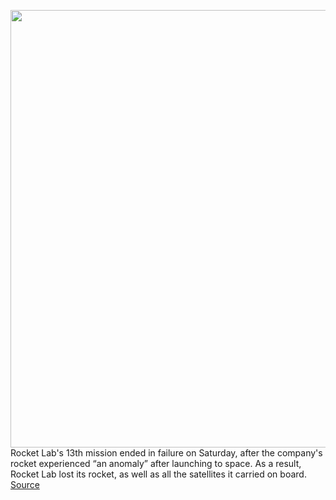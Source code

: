 <img src='https://cdn.vox-cdn.com/thumbor/O9b1mhI_GcjYjKnSC29Kho0tjD8=/0x0:1639x1085/1200x800/filters:focal(689x412:951x674)/cdn.vox-cdn.com/uploads/chorus_image/image/67017775/RocketLab_F9_SimonMoffatt_SamToms_LowRes4.0.jpg' width='700px' /><br/>
Rocket Lab's 13th mission ended in failure on Saturday, after the company's rocket experienced “an anomaly” after launching to space. As a result, Rocket Lab lost its rocket, as well as all the satellites it carried on board.
<a href='https://www.theverge.com/2020/7/4/21313502/rocket-lab-electron-launch-failure-pics-or-it-didnt-happen'> Source <a/>